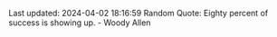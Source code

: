 Last updated: 2024-04-02 18:16:59
Random Quote: Eighty percent of success is showing up. - Woody Allen